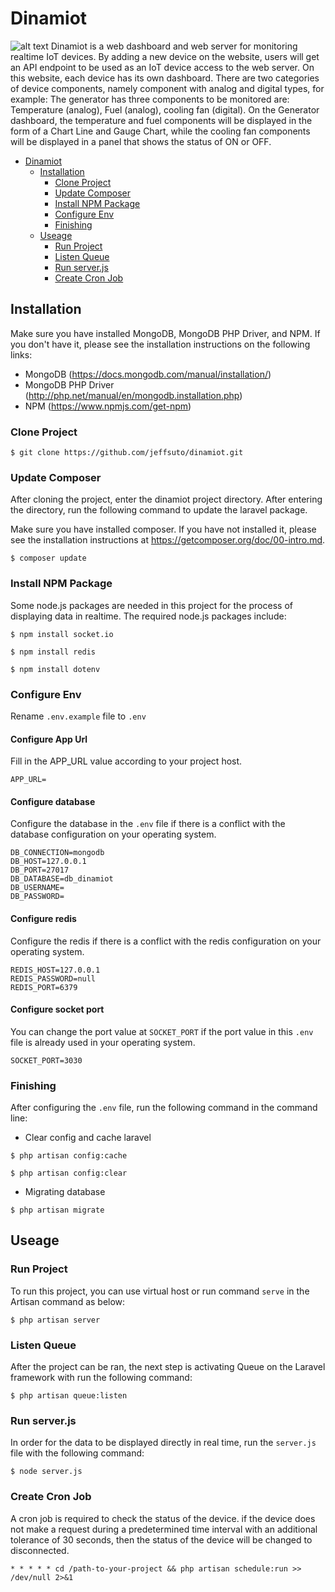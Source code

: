 # Dinamiot
![alt text](https://images.pexels.com/photos/3691907/pexels-photo-3691907.png?auto=compress&cs=tinysrgb&dpr=2&h=650&w=940)
Dinamiot is a web dashboard and web server for monitoring realtime IoT devices. By adding a new device on the website, users will get an API endpoint to be used as an IoT device access to the web server. On this website, each device has its own dashboard. There are two categories of device components, namely component with analog and digital types, for example: The generator has three components to be monitored are: Temperature (analog), Fuel (analog), cooling fan (digital). On the Generator dashboard, the temperature and fuel components will be displayed in the form of a Chart Line and Gauge Chart, while the cooling fan components will be displayed in a panel that shows the status of ON or OFF.

- [Dinamiot](#dinamiot)
    - [Installation](#installation)
        - [Clone Project](#clone-project)
        - [Update Composer](#update-composer)
        - [Install NPM Package](#install-npm-package)
        - [Configure Env](#configure-env)
        - [Finishing](#finishing)
    - [Useage](#useage)
        - [Run Project](#run-project)
        - [Listen Queue](#listen-queue)
        - [Run server.js](#run-server.js)
        - [Create Cron Job](#create-cron-job)
        
## Installation
Make sure you have installed MongoDB, MongoDB PHP Driver, and NPM. If you don't have it, please see the installation instructions on the following links:
- MongoDB (https://docs.mongodb.com/manual/installation/)
- MongoDB PHP Driver (http://php.net/manual/en/mongodb.installation.php)
- NPM (https://www.npmjs.com/get-npm)

### Clone Project
```
$ git clone https://github.com/jeffsuto/dinamiot.git
```
### Update Composer
After cloning the project, enter the dinamiot project directory. After entering the directory, run the following command to update the laravel package.

Make sure you have installed composer. If you have not installed it, please see the installation instructions at https://getcomposer.org/doc/00-intro.md.
```
$ composer update
```
### Install NPM Package
Some node.js packages are needed in this project for the process of displaying data in realtime. The required node.js packages include:
```
$ npm install socket.io

$ npm install redis

$ npm install dotenv
```
### Configure Env
Rename ```.env.example``` file to ```.env```
#### Configure App Url
Fill in the APP_URL value according to your project host.
```
APP_URL=
```
#### Configure database
Configure the database in the ```.env``` file if there is a conflict with the database configuration on your operating system.
```
DB_CONNECTION=mongodb
DB_HOST=127.0.0.1
DB_PORT=27017
DB_DATABASE=db_dinamiot
DB_USERNAME=
DB_PASSWORD=
```
#### Configure redis
Configure the redis if there is a conflict with the redis configuration on your operating system.
```
REDIS_HOST=127.0.0.1
REDIS_PASSWORD=null
REDIS_PORT=6379
```
#### Configure socket port
You can change the port value at ```SOCKET_PORT``` if the port value in this ```.env``` file is already used in your operating system.
```
SOCKET_PORT=3030
```
### Finishing
After configuring the ```.env``` file, run the following command in the command line:
- Clear config and cache laravel
```
$ php artisan config:cache

$ php artisan config:clear
```
- Migrating database
```
$ php artisan migrate
```
## Useage
### Run Project
To run this project, you can use virtual host or run command ```serve``` in the Artisan command as below:
```
$ php artisan server
```
### Listen Queue
After the project can be ran, the next step is activating Queue on the Laravel framework with run the following command:
```
$ php artisan queue:listen
```
### Run server.js
In order for the data to be displayed directly in real time, run the ```server.js``` file with the following command:
```
$ node server.js
```
### Create Cron Job
A cron job is required to check the status of the device. if the device does not make a request during a predetermined time interval with an additional tolerance of 30 seconds, then the status of the device will be changed to disconnected.
```
* * * * * cd /path-to-your-project && php artisan schedule:run >> /dev/null 2>&1
```

